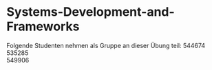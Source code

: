 # Systems-Development-and-Frameworks

Folgende Studenten nehmen als Gruppe an dieser Übung teil: 
544674  
535285  
549906  
